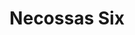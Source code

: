 --- 
title: "Necossas Six"
publishdate: "2019-4-4T16:48:46+02:00"
src: "https://365manga.net/manga/necossas-six"
image: "https://data.365manga.net/images/thumbnails/24304-necossas-six.jpg"
description: "One night an android which looked like a cat (a Necossass: Six type) suddenly appears in Katsuhiko Katsu's room. The android said she comes from the 22th century and that Katsu has left a note in a time capsule that he wanted to live with a robot-cat."
---
